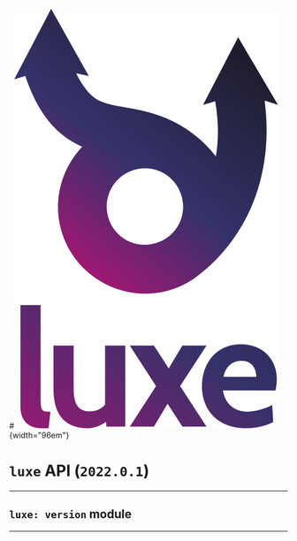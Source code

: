 #![](../images/luxe-dark.svg){width="96em"}

# `luxe` API (`2022.0.1`)  


---

## `luxe: version` module


---

